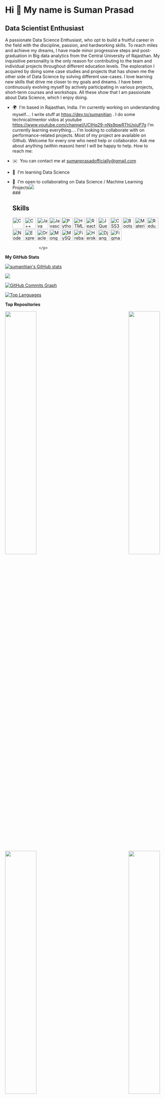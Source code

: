 Hi 👋 My name is Suman Prasad
=============================

Data Scientist Enthusiast
-------------------------

A passionate Data Science Enthusiast, who opt to build a fruitful career in the field with the discipline, passion, and hardworking skills. To reach miles and achieve my dreams, I have made minor progressive steps and post-graduation in Big data analytics from the Central University of Rajasthan. My inquisitive personality is the only reason for contributing to the team and individual projects throughout different education levels. The exploration I acquired by doing some case studies and projects that has shown me the other side of Data Science by solving different use-cases.
I love learning new skills that drive me closer to my goals and dreams. I have been continuously evolving myself by actively participating in various projects, short-term courses and workshops. All these show that I am passionate about Data Science, which I enjoy doing.

*   🌍  I'm based in Rajasthan, India. I'm currently working on understanding myself.... I write stuff at https://dev.to/sumanitian . I do some technical/mentor vidos at youtube https://www.youtube.com/channel/UClHq29-nNs9pwRThUxjuP7g I'm currently learning everything.... I'm looking to collaborate with on performance-related projects. Most of my project are available on Github. Welcome for every one who need help or collaborator. Ask me about anything (within reason) here! I will be happy to help. How to reach me:
*   ✉️  You can contact me at [sumanprasadofficially@gmail.com](mailto:sumanprasadofficially@gmail.com)
*   🧠  I'm learning Data Science
*   🤝  I'm open to collaborating on Data Science / Machine Learning Projects<a href="https://www.github.com/sumanitian" target="_blank" rel="noreferrer"><img
                  src="https://img.shields.io/github/followers/sumanitian?logo=github&style=for-the-badge&color=0891b2&labelColor=000000" /></a><br>
                  ### <h2>Skills</h2><p align="left">
                                <a href="https://docs.microsoft.com/en-us/cpp/?view=msvc-170" target="_blank" rel="noreferrer"><img src="https://raw.githubusercontent.com/danielcranney/readme-generator/main/public/icons/skills/c-colored.svg" width="36" height="36" alt="C" /></a>
                                <a href="https://docs.microsoft.com/en-us/cpp/?view=msvc-170" target="_blank" rel="noreferrer"><img src="https://raw.githubusercontent.com/danielcranney/readme-generator/main/public/icons/skills/cplusplus-colored.svg" width="36" height="36" alt="C++" /></a>
                                <a href="https://www.oracle.com/java/" target="_blank" rel="noreferrer"><img src="https://raw.githubusercontent.com/danielcranney/readme-generator/main/public/icons/skills/java-colored.svg" width="36" height="36" alt="Java" /></a>
                                <a href="https://developer.mozilla.org/en-US/docs/Web/JavaScript" target="_blank" rel="noreferrer"><img src="https://raw.githubusercontent.com/danielcranney/readme-generator/main/public/icons/skills/javascript-colored.svg" width="36" height="36" alt="Javascript" /></a>
                                <a href="https://www.python.org/" target="_blank" rel="noreferrer"><img src="https://raw.githubusercontent.com/danielcranney/readme-generator/main/public/icons/skills/python-colored.svg" width="36" height="36" alt="Python" /></a>
                                <a href="https://developer.mozilla.org/en-US/docs/Glossary/HTML5" target="_blank" rel="noreferrer"><img src="https://raw.githubusercontent.com/danielcranney/readme-generator/main/public/icons/skills/html5-colored.svg" width="36" height="36" alt="HTML5" /></a>
                                <a href="https://reactjs.org/" target="_blank" rel="noreferrer"><img src="https://raw.githubusercontent.com/danielcranney/readme-generator/main/public/icons/skills/react-colored.svg" width="36" height="36" alt="React" /></a>
                                <a href="https://jquery.com/" target="_blank" rel="noreferrer"><img src="https://raw.githubusercontent.com/danielcranney/readme-generator/main/public/icons/skills/jquery-colored.svg" width="36" height="36" alt="JQuery" /></a>
                                <a href="https://www.w3.org/TR/CSS/#css" target="_blank" rel="noreferrer"><img src="https://raw.githubusercontent.com/danielcranney/readme-generator/main/public/icons/skills/css3-colored.svg" width="36" height="36" alt="CSS3" /></a>
                                <a href="https://getbootstrap.com/" target="_blank" rel="noreferrer"><img src="https://raw.githubusercontent.com/danielcranney/readme-generator/main/public/icons/skills/bootstrap-colored.svg" width="36" height="36" alt="Bootstrap" /></a>
                                <a href="https://mui.com/" target="_blank" rel="noreferrer"><img src="https://raw.githubusercontent.com/danielcranney/readme-generator/main/public/icons/skills/materialui-colored.svg" width="36" height="36" alt="Material UI" /></a>
                                <a href="https://redux.js.org/" target="_blank" rel="noreferrer"><img src="https://raw.githubusercontent.com/danielcranney/readme-generator/main/public/icons/skills/redux-colored.svg" width="36" height="36" alt="Redux" /></a>
                                <a href="https://nodejs.org/en/" target="_blank" rel="noreferrer"><img src="https://raw.githubusercontent.com/danielcranney/readme-generator/main/public/icons/skills/nodejs-colored.svg" width="36" height="36" alt="NodeJS" /></a>
                                <a href="https://expressjs.com/" target="_blank" rel="noreferrer"><img src="https://raw.githubusercontent.com/danielcranney/readme-generator/main/public/icons/skills/express-colored-dark.svg" width="36" height="36" alt="Express" /></a>
                                <a href="https://www.oracle.com/uk/index.html" target="_blank" rel="noreferrer"><img src="https://raw.githubusercontent.com/danielcranney/readme-generator/main/public/icons/skills/oracle-colored.svg" width="36" height="36" alt="Oracle" /></a>
                                <a href="https://www.mongodb.com/" target="_blank" rel="noreferrer"><img src="https://raw.githubusercontent.com/danielcranney/readme-generator/main/public/icons/skills/mongodb-colored.svg" width="36" height="36" alt="MongoDB" /></a>
                                <a href="https://www.mysql.com/" target="_blank" rel="noreferrer"><img src="https://raw.githubusercontent.com/danielcranney/readme-generator/main/public/icons/skills/mysql-colored.svg" width="36" height="36" alt="MySQL" /></a>
                                <a href="https://firebase.google.com/" target="_blank" rel="noreferrer"><img src="https://raw.githubusercontent.com/danielcranney/readme-generator/main/public/icons/skills/firebase-colored.svg" width="36" height="36" alt="Firebase" /></a>
                                <a href="https://www.heroku.com/" target="_blank" rel="noreferrer"><img src="https://raw.githubusercontent.com/danielcranney/readme-generator/main/public/icons/skills/heroku-colored.svg" width="36" height="36" alt="Heroku" /></a>
                                <a href="https://www.djangoproject.com/" target="_blank" rel="noreferrer"><img src="https://raw.githubusercontent.com/danielcranney/readme-generator/main/public/icons/skills/django-colored-dark.svg" width="36" height="36" alt="Django" /></a>
                                <a href="https://www.figma.com/" target="_blank" rel="noreferrer"><img src="https://raw.githubusercontent.com/danielcranney/readme-generator/main/public/icons/skills/figma-colored.svg" width="36" height="36" alt="Figma" /></a> <br>

                    </p>
     
   
  <b>My GitHub Stats</b>

<a href="http://www.github.com/sumanitian"><img src="https://github-readme-stats.vercel.app/api?username=sumanitian&show_icons=true&hide=&count_private=true&title_color=ef4444&text_color=22c55e&icon_color=0891b2&bg_color=000000&hide_border=true&show_icons=true" alt="sumanitian's GitHub stats" /></a>

<a href="http://www.github.com/sumanitian"><img src="https://github-readme-streak-stats.herokuapp.com/?user=sumanitian&stroke=22c55e&background=000000&ring=ef4444&fire=ef4444&currStreakNum=22c55e&currStreakLabel=ef4444&sideNums=22c55e&sideLabels=22c55e&dates=22c55e&hide_border=true" /></a>

<a href="http://www.github.com/sumanitian"><img src="https://activity-graph.herokuapp.com/graph?username=sumanitian&bg_color=000000&color=22c55e&line=0891b2&point=22c55e&area_color=000000&area=true&hide_border=true&custom_title=GitHub%20Commits%20Graph" alt="GitHub Commits Graph" /></a>

<a href="https://github.com/sumanitian" align="left"><img src="https://github-readme-stats.vercel.app/api/top-langs/?username=sumanitian&langs_count=10&title_color=ef4444&text_color=22c55e&icon_color=0891b2&bg_color=000000&hide_border=true&locale=en&custom_title=Top%20%Languages" alt="Top Languages" /></a>

<b>Top Repositories</b>

<div width="100%" align="center"><a href="https://github.com/sumanitian/tinder-clone" align="left"><img align="left" width="45%" src="https://github-readme-stats.vercel.app/api/pin/?username=sumanitian&repo=tinder-clone&title_color=ef4444&text_color=22c55e&icon_color=0891b2&bg_color=000000&hide_border=true&locale=en" /></a><a href="https://github.com/sumanitian/Phishing-Website-Detection-Using-ML" align="right"><img align="right" width="45%" src="https://github-readme-stats.vercel.app/api/pin/?username=sumanitian&repo=Phishing-Website-Detection-Using-ML&title_color=ef4444&text_color=22c55e&icon_color=0891b2&bg_color=000000&hide_border=true&locale=en" /></a></div><br /><br /><br /><br /><br /><br /><br />

<br /><br /><br /><br /><br />

<div width="100%" align="center"><a href="https://github.com/sumanitian/FlappyBirdAI" align="left"><img align="left" width="45%" src="https://github-readme-stats.vercel.app/api/pin/?username=sumanitian&repo=FlappyBirdAI&title_color=ef4444&text_color=22c55e&icon_color=0891b2&bg_color=000000&hide_border=true&locale=en" /></a><a href="https://github.com/sumanitian/sumanitian" align="right"><img align="right" width="45%" src="https://github-readme-stats.vercel.app/api/pin/?username=sumanitian&repo=sumanitian&title_color=ef4444&text_color=22c55e&icon_color=0891b2&bg_color=000000&hide_border=true&locale=en" /></a></div>
